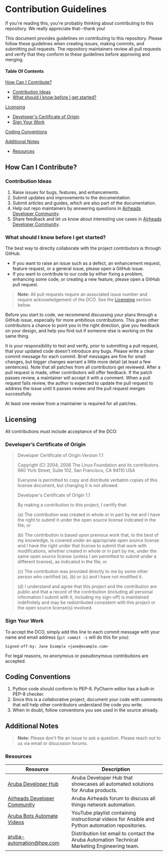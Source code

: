 # Contribution Guidelines

If you're reading this, you're probably thinking about contributing to this repository. We really appreciate that--thank you!

This document provides guidelines on contributing to this repository. Please follow these guidelines when creating issues, making commits, and submitting pull requests. The repository maintainers review all pull requests and verify that they conform to these guidelines before approving and merging.

#### Table Of Contents
[How Can I Contribute?](#how-can-i-contribute)
  * [Contribution Ideas](#contribution-ideas)
  * [What should I know before I get started?](#what-should-i-know-before-i-get-started)

[Licensing](#licensing)
  * [Developer's Certificate of Origin](#developers-certificate-of-origin)
  * [Sign Your Work](#sign-your-work)

[Coding Conventions](#coding-conventions)

[Additional Notes](#additional-notes)
  * [Resources](#resources)

## How Can I Contribute?

### Contribution Ideas

1. Raise issues for bugs, features, and enhancements.
1. Submit updates and improvements to the documentation.
1. Submit articles and guides, which are also part of the documentation.
1. Help out repo maintainers by answering questions in [Airheads Developer Community][airheads-link].
1. Share feedback and let us know about interesting use cases in [Airheads Developer Community][airheads-link].

### What should I know before I get started?

The best way to directly collaborate with the project contributors is through GitHub.

* If you want to raise an issue such as a defect, an enhancement request, feature request, or a general issue, please open a GitHub issue.
* If you want to contribute to our code by either fixing a problem, enhancing some code, or creating a new feature, please open a GitHub pull request. 
> **Note:** All pull requests require an associated issue number and require acknowledgement of the DCO. See the [Licensing](#licensing) section below.

Before you start to code, we recommend discussing your plans through a GitHub issue, especially for more ambitious contributions. This gives other contributors a chance to point you in the right direction, give you feedback on your design, and help you find out if someone else is working on the same thing.

It is your responsibility to test and verify, prior to submitting a pull request, that your updated code doesn't introduce any bugs. Please write a clear commit message for each commit. Brief messages are fine for small changes, but bigger changes warrant a little more detail (at least a few sentences).
Note that all patches from all contributors get reviewed.
After a pull request is made, other contributors will offer feedback. If the patch passes review, a maintainer will accept it with a comment.
When a pull request fails review, the author is expected to update the pull request to address the issue until it passes review and the pull request merges successfully.

At least one review from a maintainer is required for all patches.

## Licensing

All contributions must include acceptance of the DCO:

### Developer’s Certificate of Origin

> Developer Certificate of Origin Version 1.1
>
> Copyright (C) 2004, 2006 The Linux Foundation and its contributors. 660
> York Street, Suite 102, San Francisco, CA 94110 USA
>
> Everyone is permitted to copy and distribute verbatim copies of this
> license document, but changing it is not allowed.
>
> Developer's Certificate of Origin 1.1
>
> By making a contribution to this project, I certify that:
>
> \(a) The contribution was created in whole or in part by me and I have
> the right to submit it under the open source license indicated in the
> file; or
>
> \(b) The contribution is based upon previous work that, to the best of my
> knowledge, is covered under an appropriate open source license and I
> have the right under that license to submit that work with
> modifications, whether created in whole or in part by me, under the same
> open source license (unless I am permitted to submit under a different
> license), as indicated in the file; or
>
> \(c) The contribution was provided directly to me by some other person
> who certified (a), (b) or (c) and I have not modified it.
>
> \(d) I understand and agree that this project and the contribution are
> public and that a record of the contribution (including all personal
> information I submit with it, including my sign-off) is maintained
> indefinitely and may be redistributed consistent with this project or
> the open source license(s) involved.

### Sign Your Work

To accept the DCO, simply add this line to each commit message with your
name and email address (`git commit -s` will do this for you):

    Signed-off-by: Jane Example <jane@example.com>

For legal reasons, no anonymous or pseudonymous contributions are
accepted.
    
## Coding Conventions

1. Python code should conform to PEP-8. PyCharm editor has a built-in PEP-8 checker.
1. Since this is a collaborative project, document your code with comments that will help other contributors understand the code you write.
1. When in doubt, follow conventions you see used in the source already.

## Additional Notes

> **Note:** Please don't file an issue to ask a question. Please reach out to us via email or disucssion forums.

### Resources

| Resource | Description |
| --- | --- |
| [Aruba Developer Hub][devhub-link] | Aruba Developer Hub that showcases all automated solutions for Aruba products. |
| [Airheads Developer Community][airheads-link] | Aruba Airheads forum to discuss all things network automation. |
| [Aruba Bots Automate Videos][aruba-bots-playlist-link]| YouTube playlist containing instructional videos for Ansible and Python automation repositories. |
| [aruba-automation@hpe.com][email-link] | Distribution list email to contact the Aruba Automation Technical Marketing Engineering team. |


[devhub-link]: https://developer.arubanetworks.com/
[airheads-link]: https://community.arubanetworks.com/t5/Developer-Community/bd-p/DeveloperCommunity
[aruba-bots-playlist-link]: https://www.youtube.com/playlist?list=PLsYGHuNuBZcY02FUh95ZpOB5VFkPurVaX
[email-link]: mailto:aruba-automation@hpe.com
